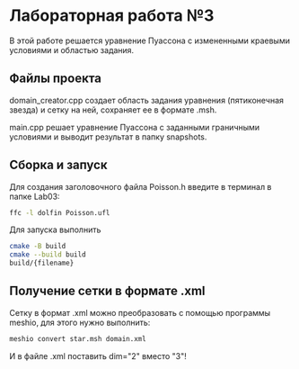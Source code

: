 # Лабораторная работа №3

В этой работе решается уравнение Пуассона с измененными краевыми условиями и областью задания. 

## Файлы проекта

domain_creator.cpp создает область задания уравнения (пятиконечная звезда) и сетку на ней, сохраняет ее в формате .msh.

main.cpp решает уравнение Пуассона с заданными граничными условиями и выводит результат в папку snapshots.

## Сборка и запуск

Для создания заголовочного файла Poisson.h введите в терминал в папке Lab03:

``` bash
ffc -l dolfin Poisson.ufl
```

Для запуска выполнить

``` bash
cmake -B build
cmake --build build
build/{filename}
```

## Получение сетки в формате .xml

Сетку в формат .xml можно преобразовать с помощью программы meshio, для этого нужно выполнить:

``` bash
meshio convert star.msh domain.xml
```

И в файле .xml поставить dim="2" вместо "3"!
